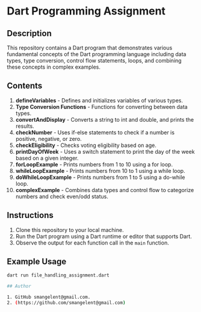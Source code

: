 # Dart Programming Assignment

## Description

This repository contains a Dart program that demonstrates various fundamental concepts of the Dart programming language including data types, type conversion, control flow statements, loops, and combining these concepts in complex examples.

## Contents

1. **defineVariables** - Defines and initializes variables of various types.
2. **Type Conversion Functions** - Functions for converting between data types.
3. **convertAndDisplay** - Converts a string to int and double, and prints the results.
4. **checkNumber** - Uses if-else statements to check if a number is positive, negative, or zero.
5. **checkEligibility** - Checks voting eligibility based on age.
6. **printDayOfWeek** - Uses a switch statement to print the day of the week based on a given integer.
7. **forLoopExample** - Prints numbers from 1 to 10 using a for loop.
8. **whileLoopExample** - Prints numbers from 10 to 1 using a while loop.
9. **doWhileLoopExample** - Prints numbers from 1 to 5 using a do-while loop.
10. **complexExample** - Combines data types and control flow to categorize numbers and check even/odd status.

## Instructions

1. Clone this repository to your local machine.
2. Run the Dart program using a Dart runtime or editor that supports Dart.
3. Observe the output for each function call in the `main` function.

## Example Usage

```bash
dart run file_handling_assignment.dart

## Author

1. GitHub smangelent@gmail.com.
2. (https://github.com/smangelent@gmail.com)
